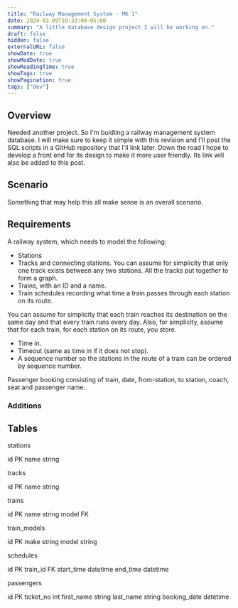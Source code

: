 ```yaml
---
title: "Railway Management System - MK 1"
date: 2024-03-09T10:33:00-05:00
summary: "A little database design project I will be working on."
draft: false
hidden: false
externalURL: false
showDate: true
showModDate: true
showReadingTime: true
showTags: true
showPagination: true
tags: ["dev"]
---
```


## Overview

Needed another project. So I'm buidling a railway management system
database. I will make sure to keep it simple with this revision and I'll
post the SQL scripts in a GitHub repository that I'll link later. Down
the road I hope to develop a front end for its design to make it more
user friendly. Its link will also be added to this post.

## Scenario

Something that may help this all make sense is an overall scenario.

## Requirements

A railway system, which needs to model the following:

- Stations
- Tracks and connecting stations. You can assume for simplicity that 
  only one track exists between any two stations. All the tracks put 
  together to form a graph.
- Trains, with an ID and a name.
- Train schedules recording what time a train passes through each 
  station on its route.

You can assume for simplicity that each train reaches its destination 
on the same day and that every train runs every day. Also, for simplicity, 
assume that for each train, for each station on its route, you store.

- Time in.
- Timeout (same as time in if it does not stop).
- A sequence number so the stations in the route of a 
  train can be ordered by sequence number.

Passenger booking consisting of train, date, from-station, to 
station, coach, seat and passenger name.

### Additions

## Tables

stations

id PK
name string

tracks

id PK
name string

trains

id PK
name string
model FK

train_models

id PK
make string
model string

schedules

id PK
train_id FK
start_time datetime
end_time datetime

passengers

id PK
ticket_no int
first_name string
last_name string
booking_date datetime
